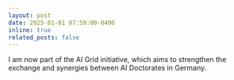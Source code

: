 ```yaml
---
layout: post
date: 2025-01-01 07:59:00-0400
inline: true
related_posts: false
---
```


I am now part of the AI Grid initiative, which aims to strengthen the exchange and synergies between AI Doctorates in Germany.
